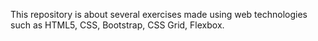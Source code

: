 This repository is about several exercises made using web technologies such as HTML5, CSS, Bootstrap, CSS Grid, Flexbox.
